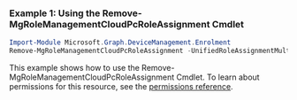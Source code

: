 ### Example 1: Using the Remove-MgRoleManagementCloudPcRoleAssignment Cmdlet
```powershell
Import-Module Microsoft.Graph.DeviceManagement.Enrolment
Remove-MgRoleManagementCloudPcRoleAssignment -UnifiedRoleAssignmentMultipleId $unifiedRoleAssignmentMultipleId
```
This example shows how to use the Remove-MgRoleManagementCloudPcRoleAssignment Cmdlet.
To learn about permissions for this resource, see the [permissions reference](/graph/permissions-reference).
